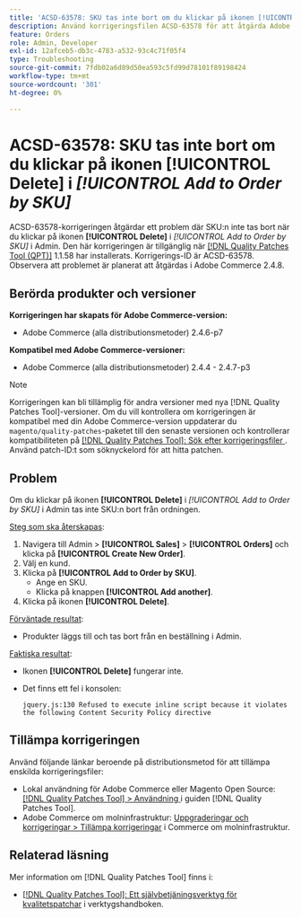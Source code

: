 ```yaml
---
title: 'ACSD-63578: SKU tas inte bort om du klickar på ikonen [!UICONTROL Delete] i [!UICONTROL Add to Order by SKU]'
description: Använd korrigeringsfilen ACSD-63578 för att åtgärda Adobe Commerce-problemet där du inte tar bort SKU:n genom att klicka på ikonen [!UICONTROL Delete] i [!UICONTROL Add to Order by SKU] i Admin.
feature: Orders
role: Admin, Developer
exl-id: 12afceb5-db3c-4783-a532-93c4c71f05f4
type: Troubleshooting
source-git-commit: 7fdb02a6d89d50ea593c5fd99d78101f89198424
workflow-type: tm+mt
source-wordcount: '301'
ht-degree: 0%

---
```


# ACSD-63578: SKU tas inte bort om du klickar på ikonen **[!UICONTROL Delete]** i *[!UICONTROL Add to Order by SKU]*

ACSD-63578-korrigeringen åtgärdar ett problem där SKU:n inte tas bort när du klickar på ikonen **[!UICONTROL Delete]** i *[!UICONTROL Add to Order by SKU]* i Admin. Den här korrigeringen är tillgänglig när [[!DNL Quality Patches Tool (QPT)]](/help/tools/quality-patches-tool/quality-patches-tool-to-self-serve-quality-patches.md) 1.1.58 har installerats. Korrigerings-ID är ACSD-63578. Observera att problemet är planerat att åtgärdas i Adobe Commerce 2.4.8.

## Berörda produkter och versioner

**Korrigeringen har skapats för Adobe Commerce-version:**

* Adobe Commerce (alla distributionsmetoder) 2.4.6-p7

**Kompatibel med Adobe Commerce-versioner:**

* Adobe Commerce (alla distributionsmetoder) 2.4.4 - 2.4.7-p3

>[!NOTE]
>
>Korrigeringen kan bli tillämplig för andra versioner med nya [!DNL Quality Patches Tool]-versioner. Om du vill kontrollera om korrigeringen är kompatibel med din Adobe Commerce-version uppdaterar du `magento/quality-patches`-paketet till den senaste versionen och kontrollerar kompatibiliteten på [[!DNL Quality Patches Tool]: Sök efter korrigeringsfiler ](https://experienceleague.adobe.com/tools/commerce-quality-patches/index.html?lang=sv-SE). Använd patch-ID:t som söknyckelord för att hitta patchen.

## Problem

Om du klickar på ikonen **[!UICONTROL Delete]** i *[!UICONTROL Add to Order by SKU]* i Admin tas inte SKU:n bort från ordningen.

<u>Steg som ska återskapas</u>:

1. Navigera till Admin > **[!UICONTROL Sales]** > **[!UICONTROL Orders]** och klicka på **[!UICONTROL Create New Order]**.
1. Välj en kund.
1. Klicka på **[!UICONTROL Add to Order by SKU]**.
   * Ange en SKU.
   * Klicka på knappen **[!UICONTROL Add another]**.
1. Klicka på ikonen **[!UICONTROL Delete]**.

<u>Förväntade resultat</u>:

* Produkter läggs till och tas bort från en beställning i Admin.

<u>Faktiska resultat</u>:

* Ikonen **[!UICONTROL Delete]** fungerar inte.
* Det finns ett fel i konsolen:

  `jquery.js:130 Refused to execute inline script because it violates the following Content Security Policy directive`

## Tillämpa korrigeringen

Använd följande länkar beroende på distributionsmetod för att tillämpa enskilda korrigeringsfiler:

* Lokal användning för Adobe Commerce eller Magento Open Source: [[!DNL Quality Patches Tool] > Användning ](/help/tools/quality-patches-tool/usage.md) i guiden [!DNL Quality Patches Tool].
* Adobe Commerce om molninfrastruktur: [Uppgraderingar och korrigeringar > Tillämpa korrigeringar](https://experienceleague.adobe.com/docs/commerce-cloud-service/user-guide/develop/upgrade/apply-patches.html?lang=sv-SE) i Commerce om molninfrastruktur.

## Relaterad läsning

Mer information om [!DNL Quality Patches Tool] finns i:

* [[!DNL Quality Patches Tool]: Ett självbetjäningsverktyg för kvalitetspatchar](/help/tools/quality-patches-tool/quality-patches-tool-to-self-serve-quality-patches.md) i verktygshandboken.
